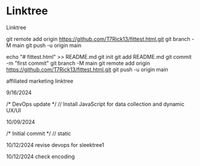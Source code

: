 # Linktree
Linktree

git remote add origin https://github.com/T7Rick13/fittest.html.git
git branch -M main
git push -u origin main

echo "# fittest.html" >> README.md
git init
git add README.md
git commit -m "first commit"
git branch -M main
git remote add origin https://github.com/T7Rick13/fittest.html.git
git push -u origin main

affiliated marketing linktree

<!-- px in margin without portrait shifts reletive alignment, phone gap 8/28/2024 -->

9/16/2024
<!-- Revision all -->
/* DevOps update */
// Install JavaScript for data collection and dynamic UX/UI

10/09/2024
<!-- Added linktree landing page -->
/* Initial commit */
// static

10/12/2024 revise devops for sleektree1

10/12/2024 check encoding
